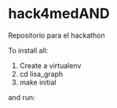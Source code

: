 hack4medAND
===========

Repositorio para el hackathon


To install all:
1) Create a virtualenv
2) cd lisa_graph
3) make initial

and run:


